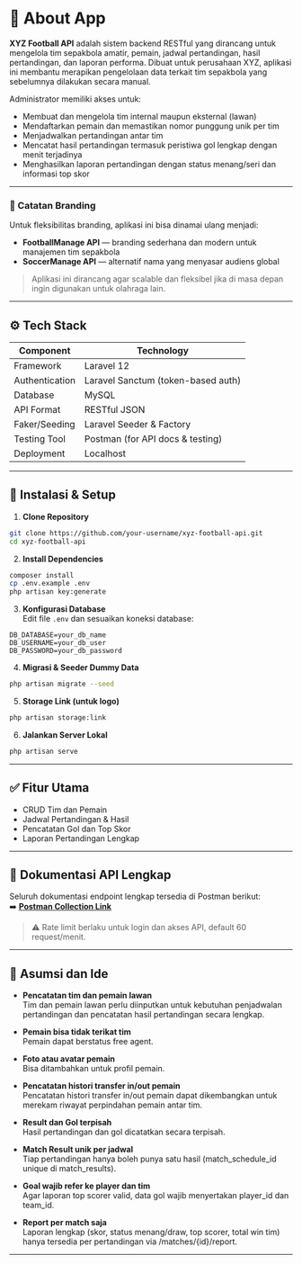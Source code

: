 # 📱 About App

**XYZ Football API** adalah sistem backend RESTful yang dirancang untuk mengelola tim sepakbola amatir, pemain, jadwal pertandingan, hasil pertandingan, dan laporan performa. Dibuat untuk perusahaan XYZ, aplikasi ini membantu merapikan pengelolaan data terkait tim sepakbola yang sebelumnya dilakukan secara manual.

Administrator memiliki akses untuk:

- Membuat dan mengelola tim internal maupun eksternal (lawan)
- Mendaftarkan pemain dan memastikan nomor punggung unik per tim
- Menjadwalkan pertandingan antar tim
- Mencatat hasil pertandingan termasuk peristiwa gol lengkap dengan menit terjadinya
- Menghasilkan laporan pertandingan dengan status menang/seri dan informasi top skor

---

### 🎯 Catatan Branding

Untuk fleksibilitas branding, aplikasi ini bisa dinamai ulang menjadi:

- **FootballManage API** — branding sederhana dan modern untuk manajemen tim sepakbola
- **SoccerManage API** — alternatif nama yang menyasar audiens global

> Aplikasi ini dirancang agar scalable dan fleksibel jika di masa depan ingin digunakan untuk olahraga lain.

---

## ⚙️ Tech Stack

| Component      | Technology                         |
| -------------- | ---------------------------------- |
| Framework      | Laravel 12                         |
| Authentication | Laravel Sanctum (token-based auth) |
| Database       | MySQL                              |
| API Format     | RESTful JSON                       |
| Faker/Seeding  | Laravel Seeder & Factory           |
| Testing Tool   | Postman (for API docs & testing)   |
| Deployment     | Localhost                          |

---

## 🚀 Instalasi & Setup

1. **Clone Repository**

```bash
git clone https://github.com/your-username/xyz-football-api.git
cd xyz-football-api
```

2. **Install Dependencies**

```bash
composer install
cp .env.example .env
php artisan key:generate
```

3. **Konfigurasi Database**\
   Edit file `.env` dan sesuaikan koneksi database:

```env
DB_DATABASE=your_db_name
DB_USERNAME=your_db_user
DB_PASSWORD=your_db_password
```

4. **Migrasi & Seeder Dummy Data**

```bash
php artisan migrate --seed
```

5. **Storage Link (untuk logo)**

```bash
php artisan storage:link
```

6. **Jalankan Server Lokal**

```bash
php artisan serve
```

---

## ✅ Fitur Utama

- CRUD Tim dan Pemain
- Jadwal Pertandingan & Hasil
- Pencatatan Gol dan Top Skor
- Laporan Pertandingan Lengkap

---

## 📢 Dokumentasi API Lengkap

Seluruh dokumentasi endpoint lengkap tersedia di Postman berikut:\
➡️ [**Postman Collection Link**](https://www.postman.com/cryosat-observer-63638233/workspace/xyz)

> ⚠️ Rate limit berlaku untuk login dan akses API, default 60 request/menit.

---

## 🧩 Asumsi dan Ide

- **Pencatatan tim dan pemain lawan**\
  Tim dan pemain lawan perlu diinputkan untuk kebutuhan penjadwalan pertandingan dan pencatatan hasil pertandingan secara lengkap.

- **Pemain bisa tidak terikat tim**\
  Pemain dapat berstatus free agent.

- **Foto atau avatar pemain**\
  Bisa ditambahkan untuk profil pemain.

- **Pencatatan histori transfer in/out pemain**\
  Pencatatan histori transfer in/out pemain dapat dikembangkan untuk merekam riwayat perpindahan pemain antar tim.
  

- **Result dan Gol terpisah**\
  Hasil pertandingan dan gol dicatatkan secara terpisah.

- **Match Result unik per jadwal**\
  Tiap pertandingan hanya boleh punya satu hasil (match\_schedule\_id unique di match\_results).

- **Goal wajib refer ke player dan tim**\
  Agar laporan top scorer valid, data gol wajib menyertakan player\_id dan team\_id.

- **Report per match saja**\
  Laporan lengkap (skor, status menang/draw, top scorer, total win tim) hanya tersedia per pertandingan via /matches/{id}/report.

---
